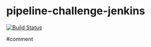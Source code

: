 # pipeline-challenge-jenkins

[![Build Status](http://ec2-18-176-180-205.ap-northeast-1.compute.amazonaws.com/buildStatus/icon?job=pipeline-challenge-jenkins)](http://ec2-18-176-180-205.ap-northeast-1.compute.amazonaws.com/job/pipeline-challenge-jenkins/)

#comment
